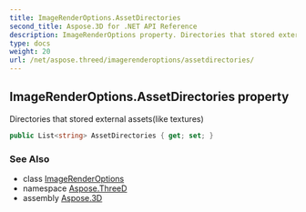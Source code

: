 ```yaml
---
title: ImageRenderOptions.AssetDirectories
second_title: Aspose.3D for .NET API Reference
description: ImageRenderOptions property. Directories that stored external assetslike textures
type: docs
weight: 20
url: /net/aspose.threed/imagerenderoptions/assetdirectories/
---
```

## ImageRenderOptions.AssetDirectories property

Directories that stored external assets(like textures)

```csharp
public List<string> AssetDirectories { get; set; }
```

### See Also

* class [ImageRenderOptions](../)
* namespace [Aspose.ThreeD](../../imagerenderoptions/)
* assembly [Aspose.3D](../../../)


